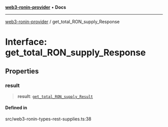 [**web3-ronin-provider**](../README.md) • **Docs**

***

[web3-ronin-provider](../globals.md) / get\_total\_RON\_supply\_Response

# Interface: get\_total\_RON\_supply\_Response

## Properties

### result

> **result**: [`get_total_RON_supply_Result`](get_total_RON_supply_Result.md)

#### Defined in

src/web3-ronin-types-rest-supplies.ts:38
